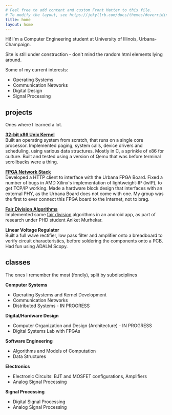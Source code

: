 ```yaml
---
# Feel free to add content and custom Front Matter to this file.
# To modify the layout, see https://jekyllrb.com/docs/themes/#overriding-theme-defaults
title: home
layout: home
---
```

Hi! I'm a Computer Engineering student at University of Illinois, Urbana-Champaign.

Site is still under construction - don't mind the random html elements lying around.

Some of my current interests:
- Operating Systems
- Communication Networks
- Digital Design
- Signal Processing


## projects
Ones where I learned a lot.

[**32-bit x86 Unix Kernel**](https://github.com/pari-thimaalk/wnaj_OS)\
Built an operating system from scratch, that runs on a single core processor. Implemented paging, system calls, device drivers and scheduling, using various data structures. Mostly in C, a sprinkle of x86 for culture. Built and tested using a version of Qemu that was before terminal scrollbacks were a thing.

[**FPGA Network Stack**](https://github.com/pari-thimaalk/HTTP_lwip_FPGA)\
Developed a HTTP client to interface with the Urbana FPGA Board. Fixed a number of bugs in AMD Xilinx's implementation of lightweight-IP (lwIP), to get TCP/IP working. Made a hardware block design that interfaces with an external PHY, as the Urbana Board does not come with one. My group was the first to ever connect this FPGA board to the Internet, not to brag.

[**Fair Division Algorithms**](https://github.com/pari-thimaalk/Fair_Division)\
Implemented some [fair division](https://en.wikipedia.org/wiki/Fair_division) algorithms in an android app, as part of research under PHD student Aniket Murhekar.

**Linear Voltage Regulator**\
Built a full wave rectifier, low pass filter and amplifier onto a breadboard to verify circuit characteristics, before soldering the components onto a PCB. Had fun using ADALM Scopy.


## classes
The ones I remember the most (fondly), split by subdisciplines

**Computer Systems**
- Operating Systems and Kernel Development
- Communication Networks
- Distributed Systems - IN PROGRESS

**Digital/Hardware Design**
- Computer Organization and Design (Architecture) - IN PROGRESS
- Digital Systems Lab with FPGAs

**Software Engineering**
- Algorithms and Models of Computation
- Data Structures

**Electronics**
- Electronic Circuits: BJT and MOSFET configurations, Amplifiers
- Analog Signal Processing

**Signal Processing**
- Digital Signal Processing
- Analog Signal Processing
